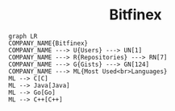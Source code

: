<h1 align="center">Bitfinex</h1>

```mermaid
graph LR
COMPANY_NAME{Bitfinex}
COMPANY_NAME ---> U{Users} ---> UN[1]
COMPANY_NAME ---> R{Repositories} ---> RN[7]
COMPANY_NAME ---> G{Gists} ---> GN[124]
COMPANY_NAME ---> ML{Most Used<br>Languages}
ML --> C[C]
ML --> Java[Java]
ML --> Go[Go]
ML --> C++[C++]
```
